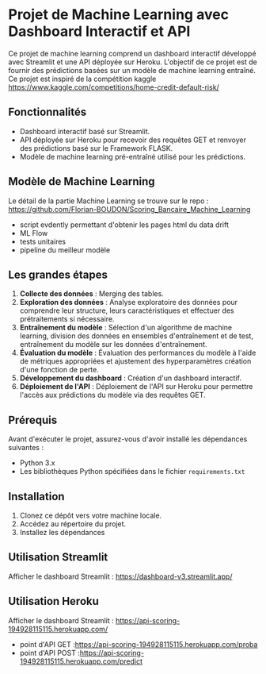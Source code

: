 # Projet de Machine Learning avec Dashboard Interactif et API

Ce projet de machine learning comprend un dashboard interactif développé avec Streamlit et une API déployée sur Heroku. L'objectif de ce projet est de fournir des prédictions basées sur un modèle de machine learning entraîné.
Ce projet est inspiré de la compétition kaggle https://www.kaggle.com/competitions/home-credit-default-risk/

## Fonctionnalités

- Dashboard interactif basé sur Streamlit.
- API déployée sur Heroku pour recevoir des requêtes GET et renvoyer des prédictions basé sur le Framework FLASK.
- Modèle de machine learning pré-entraîné utilisé pour les prédictions.

## Modèle de Machine Learning

Le détail de la partie Machine Learning se trouve sur le repo : 
https://github.com/Florian-BOUDON/Scoring_Bancaire_Machine_Learning
- script evdently permettant d'obtenir les pages html du data drift
- ML Flow 
- tests unitaires
- pipeline du meilleur modèle


## Les grandes étapes

1. **Collecte des données** : Merging des tables.
2. **Exploration des données** : Analyse exploratoire des données pour comprendre leur structure, leurs caractéristiques et effectuer des prétraitements si nécessaire.
3. **Entraînement du modèle** : Sélection d'un algorithme de machine learning, division des données en ensembles d'entraînement et de test, entraînement du modèle sur les données d'entraînement.
4. **Évaluation du modèle** : Évaluation des performances du modèle à l'aide de métriques appropriées et ajustement des hyperparamètres création d'une fonction de perte.
5. **Développement du dashboard** : Création d'un dashboard interactif.
6. **Déploiement de l'API** : Déploiement de l'API sur Heroku pour permettre l'accès aux prédictions du modèle via des requêtes GET.

## Prérequis

Avant d'exécuter le projet, assurez-vous d'avoir installé les dépendances suivantes :

- Python 3.x
- Les bibliothèques Python spécifiées dans le fichier `requirements.txt`

## Installation

1. Clonez ce dépôt vers votre machine locale.
2. Accédez au répertoire du projet.
3. Installez les dépendances


## Utilisation Streamlit

Afficher le dashboard Streamlit : https://dashboard-v3.streamlit.app/


## Utilisation Heroku

Afficher le dashboard Streamlit : https://api-scoring-194928115115.herokuapp.com/
- point d'API GET :https://api-scoring-194928115115.herokuapp.com/proba
- point d'API POST :https://api-scoring-194928115115.herokuapp.com/predict
